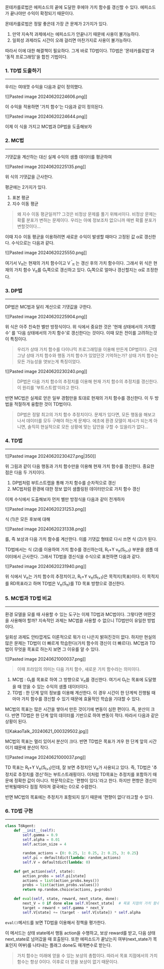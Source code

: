 몬테카를로법은 에피소드의 끝에 도달한 후에야 가치 함수를 갱신할 수 있다. 에피소드가 끝나야만 수익이 확정되기 때문이다. 

몬테카를로법은 정말 좋은데 가장 큰 문제가 2가지가 있다.
1. 만약 지속적 과제에서는 에피소드가 안끝나기 때문에 사용이 불가능하다.
2. 일회성 과제라도 시간이 오래 걸리면 마찬가지로 사용이 불가능하다.

따라서 이에 대한 해결책이 필요하다. 그게 바로 TD법이다. TD법은 '몬테카를로법'과 '동적 프로그래밍'을 합친 기법이다. 

### 1. TD법 도출하기
---
우리는 여태껏 수익을 다음과 같이 정의했다. 

![[Pasted image 20240620224606.png]]

이 수익을 적용하면 '가치 함수'는 다음과 같이 정의된다.

![[Pasted image 20240620224644.png]]

이제 이 식을 가지고 MC법과 DP법을 도출해보자

### 2. MC법
---
기댓값을 계산하는 대신 실제 수익의 샘플 데이터를 평균하여 

![[Pasted image 20240620225135.png]]

위 식의 기댓값을 근사한다. 

평균에는 2가지가 있다.
1. 표본 평균
2. 지수 이동 평균

>왜 지수 이동 평균일까??
>그것은 비정상 문제를 풀기 위해서이다. 비정상 문제는 확률 분포가 변하는 문제이다. 우리는 아예 정보조차 없으니까 매번 확률 분포가 변할것이다...  

이때 지수 이동 평균을 이용하려면 새로운 수익이 발생할 때마다 고정된 값 α로 갱신한다. 수식으로는 다음과 같다. 

![[Pasted image 20240620225550.png]]

여기서 V<sub>π</sub>는 현재의 가치 함수이고 V<sup>  '</sup><sub>π</sub> 는 갱신 후의 가치 함수이다. 그래서 위 식은 현재의 가치 함수 V<sub>π</sub>를 G<sub>t</sub>쪽으로 갱신하고 있다. G<sub>t</sub>쪽으로 얼마나 갱신할지는 α로 조정한다. 

### 3. DP법
---
DP법은 MC법과 달리 계산으로 기댓값을 구한다. 

![[Pasted image 20240620225904.png]]

위 식은 아주 친숙한 벨만 방정식이다. 위 식에서 중요한 것은 '현재 상태에서의 가치함수' 를 '다음 상태에서의 가치 함수'로 갱신한다는 것이다. 이때 모든 전이를 고려하는것이 특징이다.

>우리가 상태 가치 함수를 다이나믹 프로그래밍을 이용해 만든게 DP법이다. 근데 그냥 상태 가치 함수와 행동 가치 함수가 있었던것 기억하는가? 상태 가치 함수는 모든 가능성을 엿보는게 특징이었다. 

![[Pasted image 20240620230240.png]]

>DP법은 다음 가치 함수의 추정치를 이용해 현재 가치 함수의 추정치를 갱신한다. 이 원리를 '부트스트랩'이라고 한다.

반면 MC법은 실제로 얻은 일부 경험만을 토대로 현재의 가치 함수를 갱신한다. 이 두 방법을 적절하게 융합한 것이 TD법이다.

>DP법은 정말 최고의 가치 함수 추정치이다. 문제가 있다면, 모든 행동을 해보고 나서 데이터를 모두 구해야 하는게 문제다. 에초에 환경 모델이 제시가 되는게 아니면, 솔직히 현실적으로 모든 상황에 맞는 답안을 구할 수 있을리가 없다...

### 4. TD법
---
![[Pasted image 20240620230427.png|350]]

위 그림과 같이 다음 행동과 가치 함수만을 이용해 현재 가치 함수를 갱신한다. 중요한 점은 다음 두 가지이다.

1. DP법처럼 부트스트랩을 통해 가치 함수를 순차적으로 갱신
2. MC법처럼 환경에 대한 정보 없이 샘플링된 데이터만으로 가치 함수 갱신

이제 수식에서 도출해보자 먼저 벨만 방정식을 다음과 같이 전개하자

![[Pasted image 20240620231253.png]]

식 (1)은 모든 후보에 대해 

![[Pasted image 20240620231338.png]]

를, 즉 보상과 다음 가치 함수를 계산한다. 이를 기댓값 형태로 다시 쓰면 식 (2)가 된다. 

TD법에서는 식 (2)를 이용하여 가치 함수를 갱신하는데, R<sub>t</sub>+ϒ v<sub>π</sub>(S<sub>t+1</sub>) 부분을 샘플 데이터에서 근사한다. 그래서 TD법을 갱신식을 수식으로 표현하면 다음과 같다.

![[Pasted image 20240620231940.png]]

위 식에서 V<sub>π</sub>는 가치 함수의 추정치이고, R<sub>t</sub>+ϒ v<sub>π</sub>(S<sub>t+1</sub>)은 목적지(목표)이다. 이 목적지를 RD목표라고 하며 TD법은 V<sub>π</sub>(S<sub>π</sub>)를 TD 목표 방향으로 갱신한다.

### 5. MC법과 TD법 비교
---
환경 모델을 모를 때 사용할 수 있는 도구는 이제 TD법과 MC법이다. 그렇다면 어떤것을 사용해야 할까? 지속적인 과제는 MC법을 사용할 수 없으니 TD법만이 유일한 방법이다. 

일회성 과제도 안타깝게도 이론적으로 뭐가 더 나은지 밝혀진것이 없다. 하지만 현실의 많은 문제는 TD법이 더 빠르게 학습한다(가치 함수의 갱신이 더 빠르다). MC법과 TD법이 무엇을 목표로 하는지 보면 그 이유를 알 수 있다.

![[Pasted image 20240621000037.png]]

>이때 프라임의 의미는 다음 가치 함수, 새로운 가치 함수라는 의미이다.

1. MC법 : G<sub>t</sub>를 목표로 하여 그 방향으로 V<sub>π</sub>를 갱신한다. 여기서 G<sub>t</sub>는 목표에 도달했을 때 얻을 수 있는 수익의 샘플 데이터이다.
2. TD법 : 한 단계 앞의 정보를 이용해 계산한다. 이 경우 시간이 한 단계씩 진행될 때마마 가치 함수를 갱신할 수 있기 때문에 효율적인 학습을 기대할 수 있다. 

MC법의 목표는 많은 시간을 쌓아서 만든 것이기에 변동이 심한 편이다. 즉, 분산이 크다. 반면 TD법은 한 단계 앞의 데이터를 기반으로 하여 변동이 적다. 따라서 다음과 같은 상황이 된다.

![[KakaoTalk_20240621_000329502.jpg]]

MC법의 목표는 멀리 있어서 분산이 크다. 반면 TD법은 목표가 겨우 한 단계 앞의 시간이기 떄문에 분산이 작다.

![[Pasted image 20240621000037.png]]

TD 목표는  R<sub>t</sub>+ϒ V<sub>π</sub>(S<sub>t+1</sub>)인데, 잘 보면 추정치인 V<sub>π</sub>가 사용되고 있다. 즉, TD법은 '추정치로 추정치를 갱신'하는 부트스트래핑이다. 이처럼 TD목표는 추정치를 포함하기 때문에 정확한 값이 아니다. 학문적으로는 '편향이 있다.'라고 한다. 하지만 편향은 갱신이 반복될때마다 점점 작아져 결국에는 0으로 수렴한다.

반면 MC법의 목표에는 추정치가 포함되지 않기 때문에 '편향이 없다'라고할 수 있다.  

### 6. TD법 구현
---
``` python
class TdAgent:
    def __init__(self):
        self.gamma = 0.9
        self.alpha = 0.01
        self.action_size = 4
		
        random_actions = {0: 0.25, 1: 0.25, 2: 0.25, 3: 0.25}
        self.pi = defaultdict(lambda: random_actions)
        self.V = defaultdict(lambda: 0)
		
    def get_action(self, state):
        action_probs = self.pi[state]
        actions = list(action_probs.keys())
        probs = list(action_probs.values())
        return np.random.choice(actions, p=probs)
		
    def eval(self, state, reward, next_state, done):
        next_V = 0 if done else self.V[next_state]  # 목표 지점의 가치 함수는 0
        target = reward + self.gamma * next_V
        self.V[state] += (target - self.V[state]) * self.alpha
```

`eval()`메서드를 보면 TD법을 이용해서 정책을 평가한다.

이 메서드는 상태 state에서 행동 action을 수행하고, 보상 reward를 받고, 다음 상태 next_state로 넘어갔을 때 호출된다. 또한 에피소드가 끝났는지 여부(next_state가 목표인지 여부)를 나타내는 플래그 done도 매개변수로 받는다. 

>가치 함수는 미래에 얻을 수 있는 보상의 총합이다. 따라서 목표 지점에서의 가치 함수는 항상 0이다. 이후로 더 얻을 보상이 없기 때문이다.



